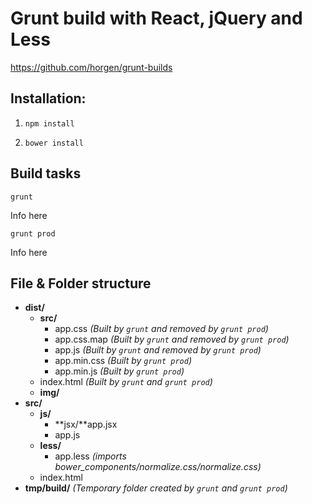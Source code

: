 # Grunt build with React, jQuery and Less
https://github.com/horgen/grunt-builds

## Installation:

1. `npm install`

2. `bower install`

## Build tasks

`grunt`

Info here

`grunt prod`

Info here

## File & Folder structure

* **dist/**
    * **src/**
        * app.css *(Built by `grunt` and removed by `grunt prod`)*
        * app.css.map *(Built by `grunt` and removed by `grunt prod`)*
        * app.js *(Built by `grunt` and removed by `grunt prod`)*
        * app.min.css *(Built by `grunt prod`)*
        * app.min.js *(Built by `grunt prod`)*
    * index.html *(Built by `grunt` and `grunt prod`)*
    * **img/**
* **src/**
    * **js/**
        * **jsx/**app.jsx
        * app.js
    * **less/**
        * app.less *(imports bower_components/normalize.css/normalize.css)*
    * index.html
* **tmp/build/** *(Temporary folder created by `grunt` and `grunt prod`)*
